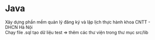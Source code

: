 # Java
Xây dựng phần mềm quản lý đăng ký và lập lịch thực hành khoa CNTT - DHCN Hà Nội                                                                                                       
Chạy file .sql tạo dữ liệu test => thêm các thư viện trong thư mục src/lib
